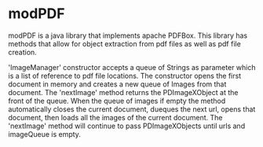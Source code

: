 # modPDF
modPDF is a java library that implements apache PDFBox. This library has methods that allow for object extraction from pdf files as well as pdf file creation.

'ImageManager' constructor accepts a queue of Strings as parameter which is a list of reference to pdf file locations. The constructor opens the first document in memory and creates a new queue of Images from that document. The 'nextImage' method returns the PDImageXObject at the front of the queue. When the queue of images if empty the method automatically closes the current document, dueques the next url, opens that document, then loads all the images of the current document. The 'nextImage' method will continue to pass PDImageXObjects until urls and imageQueue is empty. 
